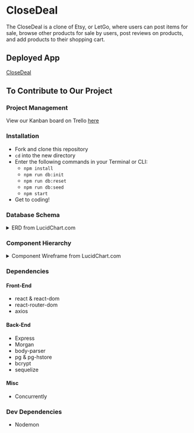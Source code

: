 # CloseDeal
The CloseDeal is a clone of Etsy, or LetGo, where users can post items for sale, browse other products for sale by users, post reviews on products, and add products to their shopping cart.

## Deployed App
[CloseDeal](https://close-deal-app.herokuapp.com/)

## To Contribute to Our Project

### Project Management
View our Kanban board on Trello [here](https://trello.com/b/Kokd8Ev1/project-3)


### Installation
- Fork and clone this repository
- <code>cd</code> into the new directory
- Enter the following commands in your Terminal or CLI:
    - <code>npm install</code>
    - <code>npm run db:init</code>
    - <code>npm run db:reset</code>
    - <code>npm run db:seed</code>
    - <code>npm start</code>
- Get to coding!

### Database Schema
<details><summary>ERD from LucidChart.com</summary>
<img src="https://res.cloudinary.com/brian-ogilvie/image/upload/v1549293157/Project%203/Entity_Relational_Diagram.png" alt="ERD">
</details>

### Component Hierarchy
<details><summary>Component Wireframe from LucidChart.com</summary>
<img src="https://res.cloudinary.com/brian-ogilvie/image/upload/v1549522953/Project%203/Component%20Hierarchy.png" alt="hierarchy">
</details>

### Dependencies
#### Front-End
- react & react-dom
- react-router-dom
- axios

#### Back-End
- Express
- Morgan
- body-parser
- pg & pg-hstore
- bcrypt
- sequelize

#### Misc
- Concurrently

### Dev Dependencies
- Nodemon
